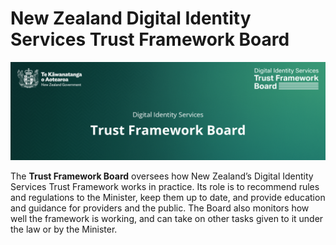 # New Zealand Digital Identity Services Trust Framework Board

![Trust Framework Board](tfb-banner.png)

The **Trust Framework Board** oversees how New Zealand’s Digital Identity Services Trust Framework works in practice. Its role is to recommend rules and regulations to the Minister, keep them up to date, and provide education and guidance for providers and the public. The Board also monitors how well the framework is working, and can take on other tasks given to it under the law or by the Minister.
